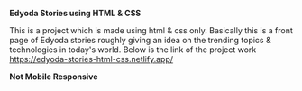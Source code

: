 **Edyoda Stories using HTML & CSS**

This is a project which is made using html & css only. Basically this is a front page of Edyoda stories roughly giving an idea on the trending topics & technologies in today's world. 
Below is the link of the project work
https://edyoda-stories-html-css.netlify.app/

**Not Mobile Responsive**
